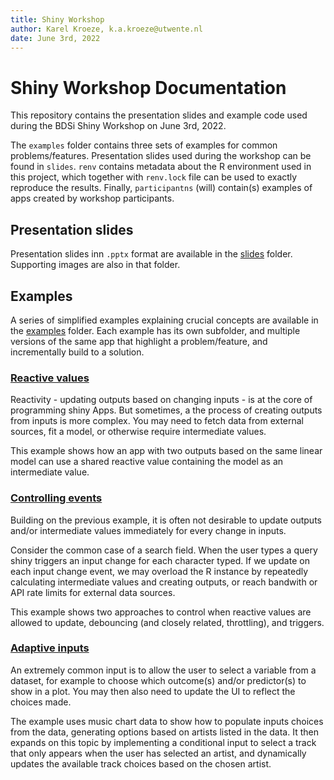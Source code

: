 ```yaml
---
title: Shiny Workshop
author: Karel Kroeze, k.a.kroeze@utwente.nl
date: June 3rd, 2022
---
```


# Shiny Workshop Documentation

This repository contains the presentation slides and example code used during the BDSi Shiny Workshop on June 3rd, 2022. 

The `examples` folder contains three sets of examples for common problems/features. Presentation slides used during the workshop can be found in `slides`. `renv` contains metadata about the R environment used in this project, which together with `renv.lock` file can be used to exactly reproduce the results. Finally, `participantns` (will) contain(s) examples of apps created by workshop participants.

## Presentation slides
Presentation slides inn `.pptx` format are available in the [slides](./slides/) folder. Supporting images are also in that folder.

## Examples
A series of simplified examples explaining crucial concepts are available in the [examples](./examples) folder. Each example has its own subfolder, and multiple versions of the same app that highlight a problem/feature, and incrementally build to a solution.

### [Reactive values](./examples/reactive-values)
Reactivity - updating outputs based on changing inputs - is at the core of programming shiny Apps. But sometimes, a the process of creating outputs from inputs is more complex. You may need to fetch data from external sources, fit a model, or otherwise require intermediate values. 

This example shows how an app with two outputs based on the same linear model can use a shared reactive value containing the model as an intermediate value. 

### [Controlling events](./examples/debounce-and-buttons)
Building on the previous example, it is often not desirable to update outputs and/or intermediate values immediately for every change in inputs. 

Consider the common case of a search field. When the user types a query shiny triggers an input change for each character typed. If we update on each input change event, we may overload the R instance by repeatedly calculating intermediate values and creating outputs, or reach bandwith or API rate limits for external data sources.

This example shows two approaches to control when reactive values are allowed to update, debouncing (and closely related, throttling), and triggers. 

### [Adaptive inputs](./examples/adaptive-inputs)
An extremely common input is to allow the user to select a variable from a dataset, for example to choose which outcome(s) and/or predictor(s) to show in a plot. You may then also need to update the UI to reflect the choices made.

The example uses music chart data to show how to populate inputs choices from the data, generating options based on artists listed in the data. It then expands on this topic by implementing a conditional input to select a track that only appears when the user has selected an artist, and dynamically updates the available track choices based on the chosen artist. 


